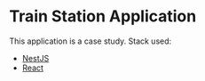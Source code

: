 # Train Station Application

This application is a case study. Stack used:

- [NestJS](https://nestjs.com/)
- [React](https://react.dev/)
